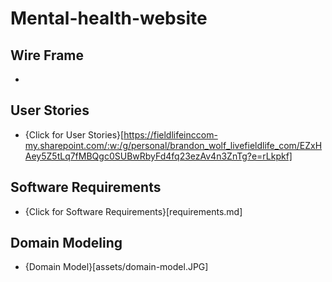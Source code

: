 # Mental-health-website
## Wire Frame
- <placeholder for img>

## User Stories

- {Click for User Stories}[https://fieldlifeinccom-my.sharepoint.com/:w:/g/personal/brandon_wolf_livefieldlife_com/EZxHAey5Z5tLq7fMBQgc0SUBwRbyFd4fq23ezAv4n3ZnTg?e=rLkpkf]

## Software Requirements

- {Click for Software Requirements}[requirements.md]

## Domain Modeling 

- {Domain Model}[assets/domain-model.JPG]
